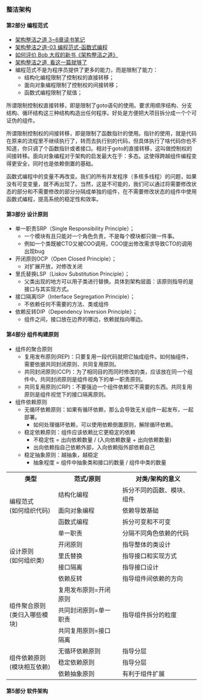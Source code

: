 ### 整洁架构

#### 第2部分 编程范式
* [架构整洁之道 3~6章读书笔记](https://cloud.tencent.com/developer/article/1834412)
* [架构整洁之道-03 编程范式-函数式编程](https://juejin.cn/post/7027679199326371854)
* [如何评价 Bob 大叔的新书《架构整洁之道》](https://www.zhihu.com/question/301498382/answer/1018334384)
* [架构整洁之道, 看这一篇就够了](https://mp.weixin.qq.com/s/Kd1T40KZWvdThKC3IN6n-Q)
* 编程范式不是为程序员提供了更多的能力，而是限制了能力：
  * 结构化编程限制了控制权的直接转移；
  * 面向对象编程限制了控制权的间接转移；
  * 函数式编程限制了赋值；

所谓限制控制权直接转移，即是限制了goto语句的使用。要求用顺序结构、分支结构、循环结构这三种结构构造出任何程序。好处是方便把大项目拆分成一个个可证伪的组件。

所谓限制控制权的间接转移，即是限制了函数指针的使用。指针的使用，就是代码在原来的流程里不继续执行了，转而去执行别的代码，但具体执行了啥代码你也不知道，你只调了个函数指针或者接口。相对于goto的直接转移，这叫做控制权的间接转移。面向对象编程对于架构的启发最大在于：多态。这使得跨越组件编程变得更安全，同时也是依赖倒置的基础。

函数式编程中的变量不再改变。我们的所有并发程序（多核多线程）的问题，如果没有可变变量，就不再出现了。当然，这是不可能的，我们可以通过将需要修改状态的部分和不需要修改的部分分隔成单独的组件，在不需要修改状态的组件中使用函数式编程，提高系统的稳定性和效率。

#### 第3部分 设计原则
* 单一职责SRP（Single Responsibility Principle）；
  * 一个模块有且只能对一个角色负责，不是每个模块都只做一件事。
  * 例如一个类既被CTO又被COO调用，COO提出修改需求导致CTO的调用出现bug
* 开闭原则OCP（Open Closed Principle）；
  * 对扩展开放，对修改关闭
* 里氏替换LSP（Liskov Substitution Principle）；
  * 父类出现的地方可以用子类进行替换。具体到架构层面：该原则指导的是接口与其实现方式。
* 接口隔离ISP（Interface Segregation Principle）；
  * 不依赖任何不需要的方法、类或组件
* 依赖反转DIP（Dependency Inversion Principle）；
  * 组件之间，接口放在边界的哪边，依赖就指向哪边。

#### 第4部分 组件构建原则
* 组件的聚合原则
  * 复用发布原则(REP)：只要复用一段代码就把它抽成组件。如何抽组件，需要依据共同封闭原则、共同复用原则。
  * 共同封闭原则(CCP)：为了相同目的而同时修改的类，应该放在同一个组件中。共同封闭原则是组件视角下的单一职责原则。
  * 共同复用原则(CRP)：不要强迫一个组件依赖它不需要的东西。共同复用原则是组件视觉下的接口隔离原则。
* 组件依赖原则
  * 无循环依赖原则：如果有循环依赖，那么会导致无关组件一起发布，一起部署。
    * 如何处理循环依赖，可以使用依赖倒置原则，解除循环依赖。
  * 稳定依赖原则：组件应该依赖比它更稳定的依赖
    * 不稳定性 = 出向依赖数量 / (入向依赖数量 + 出向依赖数量)
    * 出向依赖指自己依赖外部，入向依赖指外部依赖自己
  * 稳定抽象原则：越抽象，越稳定
    * 抽象程度 = 组件中抽象类和接口的数量 / 组件中类的数量
    
<table>
    <tr>
        <th>类型</th>
        <th>范式/原则</th>
        <th>对类/架构的意义</th>  
    </tr>
    <tr>
        <td rowspan="3">编程范式<br>(如何组织代码)</td>
        <td>结构化编程</td>
        <td>拆分不同的函数、模块、组件</td>
    </tr>
    <tr>
        <td>面向对象编程</td>
        <td>依赖导致基础</td>
    </tr>
    <tr>
        <td>函数式编程</td>
        <td>拆分可变和不可变</td>
    </tr>
    <tr>
        <td rowspan="5">设计原则<br>(如何组织类)</td>
        <td>单一职责</td>
        <td>分隔不同角色依赖的代码</td>
    </tr>
    <tr>
        <td>开闭原则</td>
        <td>指导整体的类设计</td>
    </tr>
    <tr>
        <td>里氏替换</td>
        <td>指导接口和实现方式</td>
    </tr>
    <tr>
        <td>接口隔离</td>
        <td>指导接口设计</td>
    </tr>
    <tr>
        <td>依赖反转</td>
        <td>指导组件间依赖的方向</td>
    </tr>
    <tr>
        <td rowspan="3">组件聚合原则<br>(类归入哪些模块)</td>
        <td>复用发布原则=开闭原则</td>
        <td rowspan="3">指导组件拆分的粒度</td>
    </tr>
    <tr>
        <td>共同封闭原则=单一职责</td>
    </tr>
    <tr>
        <td>共同复用原则=接口隔离</td>
    </tr>
    <tr>
        <td rowspan="3">组件依赖原则<br>(模块相互依赖)</td>
        <td>无循环依赖原则</td>
        <td>指导分层</td>
    </tr>
    <tr>
        <td>稳定依赖原则</td>
        <td>指导分层</td>
    </tr>
    <tr>
        <td>依赖抽象原则</td>
        <td>有利于组件扩展</td>
    </tr>
</table>

#### 第5部分 软件架构



























